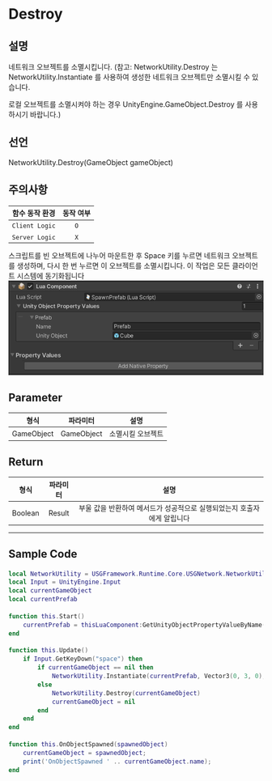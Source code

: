 # Destroy

## 설명

네트워크 오브젝트를 소멸시킵니다. (참고: NetworkUtility.Destroy 는NetworkUtility.Instantiate 를 사용하여 생성한 네트워크 오브젝트만 소멸시킬 수 있습니다.

로컬 오브젝트를 소멸시켜야 하는 경우 UnityEngine.GameObject.Destroy 를 사용하시기 바랍니다.)



## 선언

NetworkUtility.Destroy(GameObject gameObject)

## 주의사항
|    **함수 동작 환경**    | **동작 여부** |
|:------------------:|:---------:|
| ```Client Logic``` |  ```O```  |
| ```Server Logic``` |  ```X```  |
스크립트를 빈 오브젝트에 나누어 마운트한 후 Space 키를 누르면 네트워크 오브젝트를 생성하며, 다시 한 번 누르면 이 오브젝트를 소멸시킵니다. 이 작업은 모든 클라이언트 시스템에 동기화됩니다
![](media/images/LuaNetwork_1.png)

## Parameter
|   **형식**   |      **파라미터**       |   **설명**   |
|:---:|:---:|:---:|
| GameObject | GameObject | 소멸시킬 오브젝트 | 

## Return
|**형식**| **파라미터** |**설명**|
|:---:|:--------:|:---:|
|Boolean |  Result  | 부울 값을 반환하여 메서드가 성공적으로 실행되었는지 호출자에게 알립니다 |

---
## Sample Code

```lua
local NetworkUtility = USGFramework.Runtime.Core.USGNetwork.NetworkUtility
local Input = UnityEngine.Input
local currentGameObject
local currentPrefab
 
function this.Start()
    currentPrefab = thisLuaComponent:GetUnityObjectPropertyValueByName("Prefab").UnityObject
end
 
function this.Update()
    if Input.GetKeyDown("space") then
        if currentGameObject == nil then
            NetworkUtility.Instantiate(currentPrefab, Vector3(0, 3, 0), Quaternion.identity, this.OnObjectSpawned)
        else
            NetworkUtility.Destroy(currentGameObject)
            currentGameObject = nil
        end
    end
end
 
function this.OnObjectSpawned(spawnedObject)
    currentGameObject = spawnedObject;
    print('OnObjectSpawned ' .. currentGameObject.name);
end
```